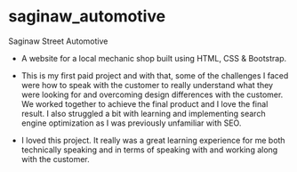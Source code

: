 # saginaw_automotive
 Saginaw Street Automotive

- A website for a local mechanic shop built using HTML, CSS & Bootstrap.

- This is my first paid project and with that, some of the challenges I faced were how to speak with the customer to really understand what they were looking for and overcoming design differences with the customer. We worked together to achieve the final product and I love the final result. I also struggled a bit with learning and implementing search engine optimization as I was previously unfamiliar with SEO. 

- I loved this project. It really was a great learning experience for me both technically speaking and in terms of speaking with and working along with the customer. 
